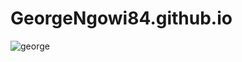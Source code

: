 # GeorgeNgowi84.github.io

![george](https://user-images.githubusercontent.com/55005895/77503121-d9cd1780-6e2a-11ea-978a-dfa17933e664.jpg)

